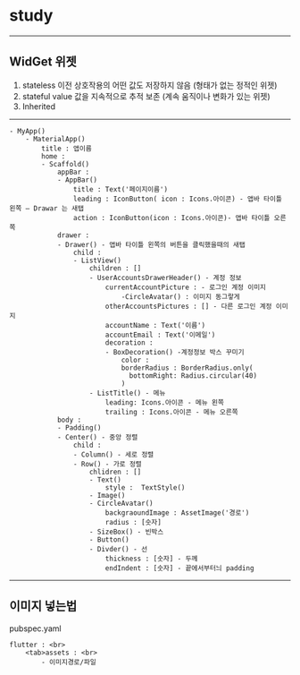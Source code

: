 # study

------------

## WidGet 위젯

1. stateless 이전 상호작용의 어떤 값도 저장하지 않음 (형태가 없는 정적인 위젯)
2. stateful value 값을 지속적으로 추적 보존 (계속 움직이나 변화가 있는 위젯)
3. Inherited

------------
    - MyApp()
        - MaterialApp()
            title : 앱이름
            home :
            - Scaffold()
                appBar :
                - AppBar()
                    title : Text('페이지이름')
                    leading : IconButton( icon : Icons.아이콘) - 앱바 타이틀 왼쪽 — Drawar 는 새탭
                    action : IconButton(icon : Icons.아이콘)- 앱바 타이틀 오른쪽
                drawer :
                - Drawer() - 앱바 타이틀 왼쪽의 버튼을 클릭했을때의 새탭
                    child :
                    - ListView()
                        children : []
                        - UserAccountsDrawerHeader() - 계정 정보
                            currentAccountPicture : - 로그인 계정 이미지
                                -CircleAvatar() : 이미지 동그랗게
                            otherAccountsPictures : [] - 다른 로그인 계정 이미지
                            accountName : Text('이름')
                            accountEmail : Text('이메일')
                            decoration :
                            - BoxDecoration() -계정정보 박스 꾸미기
                                color :
                                borderRadius : BorderRadius.only(
                                  bottomRight: Radius.circular(40)
                                )
                        - ListTitle() - 메뉴
                            leading: Icons.아이콘 - 메뉴 왼쪽
                            trailing : Icons.아이콘 - 메뉴 오른쪽
                body :
                - Padding()
                - Center() - 중앙 정렬
                    child :
                    - Column() - 세로 정렬
                    - Row() - 가로 정렬
                        chlidren : []
                        - Text()
                            style :  TextStyle()
                        - Image()
                        - CircleAvatar()
                            backgraoundImage : AssetImage('경로')
                            radius : [숫자]
                        - SizeBox() - 빈박스
                        - Button()
                        - Divder() - 선
                            thickness : [숫자] - 두께
                            endIndent : [숫자] - 끝에서부터늬 padding
----

## 이미지 넣는법

pubspec.yaml <br>

    flutter : <br>
        <tab>assets : <br>
            - 이미지경로/파일
